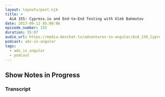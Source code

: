 ```yaml
---
layout: layouts/post.njk
title: >
  AiA 155: Cypress.io and End-to-End Testing with Gleb Bahmutov
date: 2017-09-12 05:00:06
episode_number: 155
duration: 55:07
audio_url: https://media.devchat.tv/adventures-in-angular/AiA_156_Cypress.io_and_End-to-End_Testing_With_Gleb_Bahmutov.mp3
podcast: adv-in-angular
tags:
  - adv_in_angular
  - podcast
---
```


## Show Notes in Progress

### Transcript
